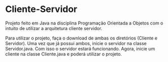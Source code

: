 # Cliente-Servidor
Projeto feito em Java na disciplina Programação Orientada a Objetos com o intuito de utilizar a arquitetura cliente servidor.

Para utilizar o projeto, faça o download de ambas os diretórios (Cliente e Servidor). Uma vez que já possui ambos, inicie o servidor 
na classe Servidor.java. Com isso o servidor estará funcionando. Agora, inicie um cliente na classe Cliente.java e poderá utilizar o 
projeto.
